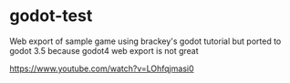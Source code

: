 # godot-test
Web export of sample game using brackey's godot tutorial but ported to godot 3.5 because godot4 web export is not great

https://www.youtube.com/watch?v=LOhfqjmasi0
